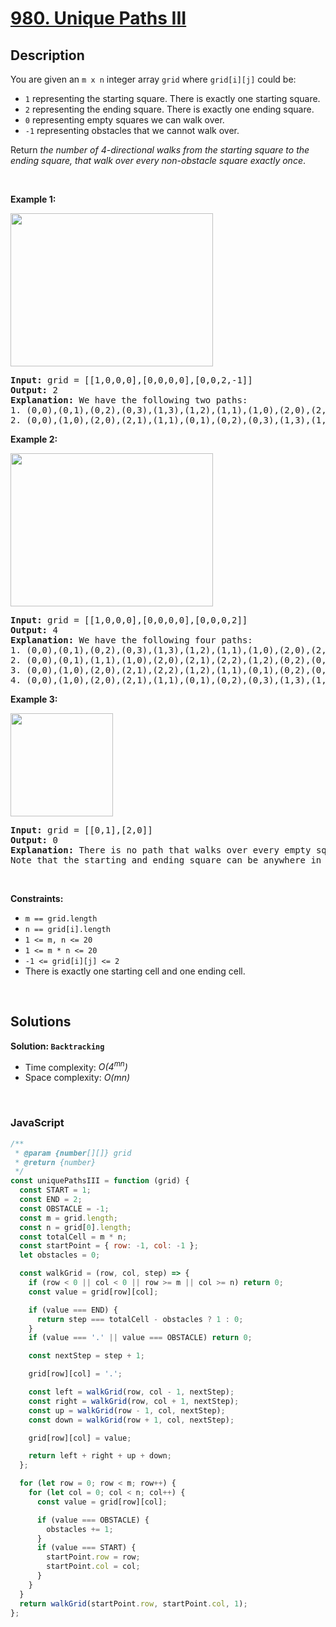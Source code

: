 # [980. Unique Paths III](https://leetcode.com/problems/unique-paths-iii)

## Description

<div class="elfjS" data-track-load="description_content"><p>You are given an <code>m x n</code> integer array <code>grid</code> where <code>grid[i][j]</code> could be:</p>

<ul>
	<li><code>1</code> representing the starting square. There is exactly one starting square.</li>
	<li><code>2</code> representing the ending square. There is exactly one ending square.</li>
	<li><code>0</code> representing empty squares we can walk over.</li>
	<li><code>-1</code> representing obstacles that we cannot walk over.</li>
</ul>

<p>Return <em>the number of 4-directional walks from the starting square to the ending square, that walk over every non-obstacle square exactly once</em>.</p>

<p>&nbsp;</p>
<p><strong class="example">Example 1:</strong></p>
<img alt="" src="https://assets.leetcode.com/uploads/2021/08/02/lc-unique1.jpg" style="width: 324px; height: 245px;">
<pre><strong>Input:</strong> grid = [[1,0,0,0],[0,0,0,0],[0,0,2,-1]]
<strong>Output:</strong> 2
<strong>Explanation:</strong> We have the following two paths: 
1. (0,0),(0,1),(0,2),(0,3),(1,3),(1,2),(1,1),(1,0),(2,0),(2,1),(2,2)
2. (0,0),(1,0),(2,0),(2,1),(1,1),(0,1),(0,2),(0,3),(1,3),(1,2),(2,2)
</pre>

<p><strong class="example">Example 2:</strong></p>
<img alt="" src="https://assets.leetcode.com/uploads/2021/08/02/lc-unique2.jpg" style="width: 324px; height: 245px;">
<pre><strong>Input:</strong> grid = [[1,0,0,0],[0,0,0,0],[0,0,0,2]]
<strong>Output:</strong> 4
<strong>Explanation:</strong> We have the following four paths: 
1. (0,0),(0,1),(0,2),(0,3),(1,3),(1,2),(1,1),(1,0),(2,0),(2,1),(2,2),(2,3)
2. (0,0),(0,1),(1,1),(1,0),(2,0),(2,1),(2,2),(1,2),(0,2),(0,3),(1,3),(2,3)
3. (0,0),(1,0),(2,0),(2,1),(2,2),(1,2),(1,1),(0,1),(0,2),(0,3),(1,3),(2,3)
4. (0,0),(1,0),(2,0),(2,1),(1,1),(0,1),(0,2),(0,3),(1,3),(1,2),(2,2),(2,3)
</pre>

<p><strong class="example">Example 3:</strong></p>
<img alt="" src="https://assets.leetcode.com/uploads/2021/08/02/lc-unique3-.jpg" style="width: 164px; height: 165px;">
<pre><strong>Input:</strong> grid = [[0,1],[2,0]]
<strong>Output:</strong> 0
<strong>Explanation:</strong> There is no path that walks over every empty square exactly once.
Note that the starting and ending square can be anywhere in the grid.
</pre>

<p>&nbsp;</p>
<p><strong>Constraints:</strong></p>

<ul>
	<li><code>m == grid.length</code></li>
	<li><code>n == grid[i].length</code></li>
	<li><code>1 &lt;= m, n &lt;= 20</code></li>
	<li><code>1 &lt;= m * n &lt;= 20</code></li>
	<li><code>-1 &lt;= grid[i][j] &lt;= 2</code></li>
	<li>There is exactly one starting cell and one ending cell.</li>
</ul>
</div>

<p>&nbsp;</p>

## Solutions

**Solution: `Backtracking`**

- Time complexity: <em>O(4<sup>mn</sup>)</em>
- Space complexity: <em>O(mn)</em>

<p>&nbsp;</p>

### **JavaScript**

```js
/**
 * @param {number[][]} grid
 * @return {number}
 */
const uniquePathsIII = function (grid) {
  const START = 1;
  const END = 2;
  const OBSTACLE = -1;
  const m = grid.length;
  const n = grid[0].length;
  const totalCell = m * n;
  const startPoint = { row: -1, col: -1 };
  let obstacles = 0;

  const walkGrid = (row, col, step) => {
    if (row < 0 || col < 0 || row >= m || col >= n) return 0;
    const value = grid[row][col];

    if (value === END) {
      return step === totalCell - obstacles ? 1 : 0;
    }
    if (value === '.' || value === OBSTACLE) return 0;

    const nextStep = step + 1;

    grid[row][col] = '.';

    const left = walkGrid(row, col - 1, nextStep);
    const right = walkGrid(row, col + 1, nextStep);
    const up = walkGrid(row - 1, col, nextStep);
    const down = walkGrid(row + 1, col, nextStep);

    grid[row][col] = value;

    return left + right + up + down;
  };

  for (let row = 0; row < m; row++) {
    for (let col = 0; col < n; col++) {
      const value = grid[row][col];

      if (value === OBSTACLE) {
        obstacles += 1;
      }
      if (value === START) {
        startPoint.row = row;
        startPoint.col = col;
      }
    }
  }
  return walkGrid(startPoint.row, startPoint.col, 1);
};
```
